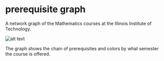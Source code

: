 # prerequisite graph

A network graph of the Mathematics courses at the Illinois Institute of Technology.

![alt text](https://user-images.githubusercontent.com/54728808/90305085-4dc49680-de84-11ea-9611-c8649a042466.PNG)

The graph shows the chain of prerequisites and colors by what semester the course is offered. 
